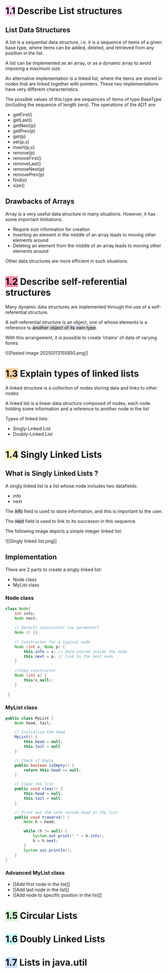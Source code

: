 # <mark style="background: #FFB8EBA6;">1.1</mark> Describe List structures

## List Data Structures

A list is a sequential data structure, i.e. it is a sequence of items of a given base type, where items can be added, deleted, and retrieved from any position in the list.

A list can be implemented as an array, or as a dynamic array to avoid imposing a maximum size.

An alternative implementation is a linked list, where the items are stored in nodes that are linked together with pointers. These two implementations have very different characteristics.

The possible values of this type are sequences of items of type BaseType (including the sequence of length zero). The operations of the ADT are:
+ getFirst()
+ getLast()
+ getNext(p)
+ getPrev(p)
+ get(p)
+ set(p,x)
+ insert(p,x)
+ remove(p)
+ removeFirst()
+ removeLast()
+ removeNext(p)
+ removePrev(p)
+ find(x)
+ size()

## Drawbacks of Arrays

Array is a very useful data structure in many situations. However, it has some important limitations:

+ Require size information for creation
+ Inserting an element in the middle of an array leads to moving other elements around
+ Deleting an element from the middle of an array leads to moving other elements around

Other data structures are more efficient in such situations.

# <mark style="background: #FF5582A6;">1.2</mark> Describe self-referential structures

Many dynamic data structures are implemented through the use of a self-referential structure.

A self-referential structure is an object, one of whose elements is a reference to <mark style="background: #CACFD9A6;">another object of its own type</mark>.

With this arrangement, it is possible to create ‘chains’ of data of varying forms:

![[Pasted image 20250113155850.png]]

# <mark style="background: #FFB86CA6;">1.3</mark> Explain types of linked lists

A linked structure is a collection of nodes storing data and links to other nodes

A linked list is a linear data structure composed of nodes, each node holding some information and a reference to another node in the list

Types of linked lists:
+ Singly-Linked List
+ Doubly-Linked List

# <mark style="background: #FFF3A3A6;">1.4</mark> Singly Linked Lists

## What is Singly Linked Lists ?

A singly linked list is a list whose node includes two datafields:
+ info
+ next

The <mark style="background: #CACFD9A6;">info</mark> field is used to store information, and this is important to the user.

The <mark style="background: #CACFD9A6;">next</mark> field is used to link to its successor in this sequence.

The following image depicts a simple integer linked list:

![[Singly linked list.png]]

## Implementation

There are 2 parts to create a singly linked list:
+ Node class
+ MyList class

### Node class

```Java
class Node{
    int info;
    Node next;
    
    // Default constructor (no parameter)
    Node () {}
    
    // Constructor for a typical node
    Node (int x, Node p) {
        this.info = x; // data stored inside the node
        this.next = p; // link to the next node
    }
    
    //Copy constructor
    Node (int x) {
        this(x,null);
    }
    
 }
```

### MyList class

```Java
public class MyList {
	Node head, tail;

	// Initialize the head
	MyList() {
		this.head = null;
		this.tail = null
	}

	// Check if Empty
	public boolean isEmpty() {
		return this.head == null;
	}

	// Clear the list
	public void clear() {
		this.head = null;
		this.tail = null;
	}

	// Print out the info inside head in the list
	public void traverse() {
		Node h = head;

		while (h != null) {
			System.out.print(" " + h.info);
			h = h.next;
		}
		System.out.println();
	}
}
```

### Advanced MyList class
+ [[Add first node in the list]]
+ [[Add last node in the list]]
+ [[Add node to specific position in the list]]

# <mark style="background: #BBFABBA6;">1.5</mark> Circular Lists
# <mark style="background: #ABF7F7A6;">1.6</mark> Doubly Linked Lists
# <mark style="background: #ADCCFFA6;">1.7</mark> Lists in java.util